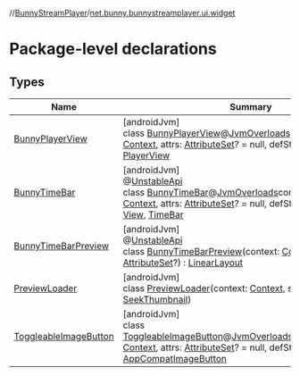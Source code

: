 //[BunnyStreamPlayer](../../index.md)/[net.bunny.bunnystreamplayer.ui.widget](index.md)

# Package-level declarations

## Types

| Name | Summary |
|---|---|
| [BunnyPlayerView](-bunny-player-view/index.md) | [androidJvm]<br>class [BunnyPlayerView](-bunny-player-view/index.md)@[JvmOverloads](https://kotlinlang.org/api/core/kotlin-stdlib/kotlin.jvm/-jvm-overloads/index.html)constructor(context: [Context](https://developer.android.com/reference/kotlin/android/content/Context.html), attrs: [AttributeSet](https://developer.android.com/reference/kotlin/android/util/AttributeSet.html)? = null, defStyleAttr: [Int](https://kotlinlang.org/api/core/kotlin-stdlib/kotlin/-int/index.html) = 0) : [PlayerView](https://developer.android.com/reference/kotlin/androidx/media3/ui/PlayerView.html) |
| [BunnyTimeBar](-bunny-time-bar/index.md) | [androidJvm]<br>@[UnstableApi](https://developer.android.com/reference/kotlin/androidx/media3/common/util/UnstableApi.html)<br>class [BunnyTimeBar](-bunny-time-bar/index.md)@[JvmOverloads](https://kotlinlang.org/api/core/kotlin-stdlib/kotlin.jvm/-jvm-overloads/index.html)constructor(context: [Context](https://developer.android.com/reference/kotlin/android/content/Context.html), attrs: [AttributeSet](https://developer.android.com/reference/kotlin/android/util/AttributeSet.html)? = null, defStyleAttr: [Int](https://kotlinlang.org/api/core/kotlin-stdlib/kotlin/-int/index.html) = 0) : [View](https://developer.android.com/reference/kotlin/android/view/View.html), [TimeBar](https://developer.android.com/reference/kotlin/androidx/media3/ui/TimeBar.html) |
| [BunnyTimeBarPreview](-bunny-time-bar-preview/index.md) | [androidJvm]<br>@[UnstableApi](https://developer.android.com/reference/kotlin/androidx/media3/common/util/UnstableApi.html)<br>class [BunnyTimeBarPreview](-bunny-time-bar-preview/index.md)(context: [Context](https://developer.android.com/reference/kotlin/android/content/Context.html), attrs: [AttributeSet](https://developer.android.com/reference/kotlin/android/util/AttributeSet.html)?) : [LinearLayout](https://developer.android.com/reference/kotlin/android/widget/LinearLayout.html) |
| [PreviewLoader](-preview-loader/index.md) | [androidJvm]<br>class [PreviewLoader](-preview-loader/index.md)(context: [Context](https://developer.android.com/reference/kotlin/android/content/Context.html), seekThumbnail: [SeekThumbnail](../net.bunny.bunnystreamplayer.model/-seek-thumbnail/index.md)) |
| [ToggleableImageButton](-toggleable-image-button/index.md) | [androidJvm]<br>class [ToggleableImageButton](-toggleable-image-button/index.md)@[JvmOverloads](https://kotlinlang.org/api/core/kotlin-stdlib/kotlin.jvm/-jvm-overloads/index.html)constructor(context: [Context](https://developer.android.com/reference/kotlin/android/content/Context.html), attrs: [AttributeSet](https://developer.android.com/reference/kotlin/android/util/AttributeSet.html)? = null, defStyleAttr: [Int](https://kotlinlang.org/api/core/kotlin-stdlib/kotlin/-int/index.html) = 0) : [AppCompatImageButton](https://developer.android.com/reference/kotlin/androidx/appcompat/widget/AppCompatImageButton.html) |